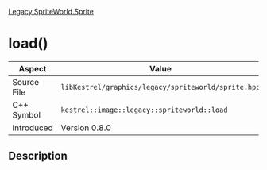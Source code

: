 [Legacy.SpriteWorld.Sprite](index)
# load()
| Aspect | Value |
| --- | --- |
| Source File | `libKestrel/graphics/legacy/spriteworld/sprite.hpp` |
| C++ Symbol | `kestrel::image::legacy::spriteworld::load` |
| Introduced | Version 0.8.0 |
## Description

